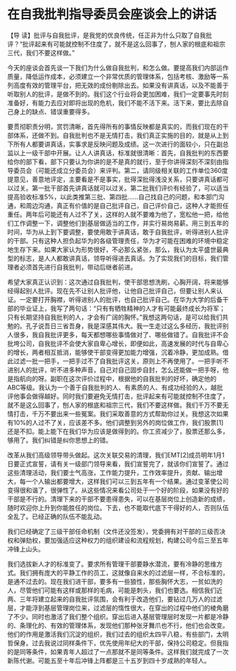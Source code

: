 # 在自我批判指导委员会座谈会上的讲话

【导 读】批评与自我批评，是我党的优良传统，任正非为什么只取了自我批评？“批评起来有可能就控制不住度了，就不是这么回事了，刨人家的根底和祖宗三代，我们不要这样做。”

今天的座谈会首先谈一下我们为什么做自我批判，和怎么做。要提高我们内部运作质量，降低运作成本，必须建立一个非常优质的管理体系，包括考核、激励等一系列高度有效的管理平台，把无效的成份剔除出去。如果没有讲真话，以及不能善于听取别人的批评，是做不到的。我们这个行业将会更加困难，我们一定要事先时刻准备好，有能力去应对即将出现的危机，我们不能不活下来。活下来，要比去除自己身上的缺点、错误重要得多。

要贯彻职责分明，赏罚清晰，首先得所有的事情反映都是真实的，而我们现在的干部体系，还做不到。自我批判也不是无情打击，我们真正实施的目的，就是从上到下所有人都要讲真话，实事求是反映问题及成绩。这一次进行的面较小，只在副总监以上一级干部中开展。让人人讲真话，标准就很清晰：首先，自我批判的东西要给你的部下看，部下只要认为你讲的是不是真的就行，至于你讲得深刻不深刻由指导委员会（可能还成立分委员会）来评判。第二，请同级相关联的工作单位360度提意见，善意地评定，主要看是不是事实，批得深批得浅没关系，只要讲真话都可以过关。第一批干部首先讲真话就可以过关。第二批我们评价有经验了，可以适当提高验收标准5%，以此类推第三批、第四批……自己找自己的问题，和本部门沟通，和周边沟通，真正有价值的是自己批评自己，自己评价自己，这种人才能担任重任。两年后可能还有人过不了关，这样的人就不要难为他了，宽松他一把，给他们工作调整一下，调整他们到基层做适当的工作，并实行易岗易薪。用三到五年的时间，华为从上到下要调整，要使用敢于讲真话，敢于自我批评，听得进别人批评的干部。只有这种人担负起华为的各级管理责任，华为才可能在困难的环境中稳定地生存下来。如果大家认为形势很好，不必那么紧张，那么，我认为太平盛世最典型的标志，是人人都敢讲真话，领导听得进去真话。为了实现我们的目标，我们管理者必须首先进行自我批判，带动后继者前进。

希望大家真正认识到：这次通过自我批判，使干部思想洗刷，心胸开阔，将来能够经得起别人批评。现在先不让别人批评他，让他自己批评自己，但要让别人来认证。一定要打开胸襟，听得进别人的批评，也自己批评自己。在华为大学的后备干部的毕业证上，我写了两句话：“只有有牺牲精神的人才有可能最终成长为将军；只有长期坚持自我批判的人，才会有广阔的胸怀。”我想这两句话，是可以给我们共勉的。孔子说吾日三省吾身，我是深感其伟大。我一生走过这么多经历，我批评别人很多，我自我批评更多，每天都想哪些事情做对了、哪些做错了。自我批评不会批垮公司，自我批评不会使大家自卑心增长，即便如此，高速发展的时代与自卑心的增长，两者相互抵消，能够使干部变得更加能力增强，沉着冷静，更加成熟。借此过滤一批一把手，一把手过不了自我批评这关，原则上不再使用了。一把手听不进别人的批评，听不进多种声音，自己对自己固步自封，怎么还能做一把手呀，他是指航向的呀。副职在这次评价过程中，根据他的自我批判的好坏，确定他的ABC等级。我认为一个善于自我批判的人、有素质的人、有成功经验的人，越批评他事会做得越好。同时我们要避免无情打击，批评起来有可能就控制不住度了，就不是这么回事了，刨人家的根底和祖宗三代，我们不要这样做。我们千万不要无情打击，千万不要出来一些冤案。我们采取善意的方式帮助你过关。我想这次如果有10%的人过不了关，应该差不多。他们调整到另外的岗位做工作，我们股票\[1\]还是不扣。能上能下在我们华为应该是做得到的。你工资减少了，股票还那么多，够用了。我们纠错是纠你思想上的错。

改革从我们高级领导带头做起。这次关联交易的清理，我们EMT\[2\]成员明年1月1日要正式宣誓，请有关一级部门领导来看，我们宣誓完了，就该你们宣誓了。通过这些清理活动，我们要士气高涨，工作能力提升，工作效率提升，贡献、输出增大，每一个人输出都要增大，这样我们可以三到五年有一个结果。通过变革使公司变得很和谐了，很弹性了。从这些情况来看公司处于一个好的阶段，如果没有好的干部是不行的。清理下来的干部不要患得患失，可以在基层岗位上创造新的成绩，随时欢迎你上升到你能胜任的岗位。下去，也不能取代底下干得好的人，否则队伍全乱了。已经正确的队伍不能乱动。

我们已经确定了三级干部任命机制（文件还没签发），党委拥有对干部的三级否决权和弹劾权，要加强适应这种权力的组织建设和流程规划，构建公司今后三至五年冲锋上山头。

我们选拔新人才的标准变了。要求所有管理干部要静水潜流，要有冷静的思维方式。我们拥有庞大的平静工作的员工，这就像自来水的过滤层一样，不合标准的，是通不过去的。现在我们进干部，要多有一些狼性，那些胸怀大志，一贫如洗的人，尽管他们可能有这样或那样的毛病，可能是刺头，我们也要选。相信我们近两、三年将建立起来的自我批评氛围，会有利于改造他们，要钻过几万人的过滤层，才能浮到基层管理岗位来，过滤层的惰性很大，在穿出的过程中他们的棱角磨了不少。同时也激活了我们整个组织。穿出后进入基层管理层时发现一片都是冷静的、条理化的、有效的管理体系，发现他们那种张牙舞爪也不行，他们也会改变。他们的作用是激活我们沉淀的组织，我们过去的组织太四平八稳，有些部门，太明哲保身。过去我说过同样条件下，优先使用年纪大的干部，保持公司稳定。但我指的是同等条件，如果青年人超过了一点那就不是同等条件。这样我们就完成了一次新陈代谢。可能五至十年后冲锋上阵都是三十五岁到四十岁成熟的年轻人。

